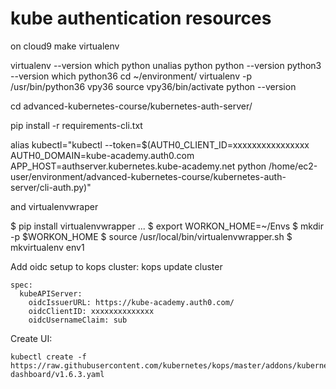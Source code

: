 # kube authentication resources

on cloud9
make virtualenv

virtualenv --version 
which python 
unalias python 
python --version
python3 --version 
which python36
cd ~/environment/ 
virtualenv -p /usr/bin/python36 vpy36 
source vpy36/bin/activate 
python --version 

cd advanced-kubernetes-course/kubernetes-auth-server/

pip install -r requirements-cli.txt


alias kubectl="kubectl --token=\$(AUTH0_CLIENT_ID=xxxxxxxxxxxxxxxx AUTH0_DOMAIN=kube-academy.auth0.com APP_HOST=authserver.kubernetes.kube-academy.net python /home/ec2-user/environment/advanced-kubernetes-course/kubernetes-auth-server/cli-auth.py)"

and virtualenvwraper

$ pip install virtualenvwrapper
...
$ export WORKON_HOME=~/Envs
$ mkdir -p $WORKON_HOME
$ source /usr/local/bin/virtualenvwrapper.sh
$ mkvirtualenv env1


Add oidc setup to kops cluster:
kops update cluster

```
spec:
  kubeAPIServer:
    oidcIssuerURL: https://kube-academy.auth0.com/
    oidcClientID: xxxxxxxxxxxxxx
    oidcUsernameClaim: sub
```

Create UI:

```
kubectl create -f https://raw.githubusercontent.com/kubernetes/kops/master/addons/kubernetes-dashboard/v1.6.3.yaml
```

